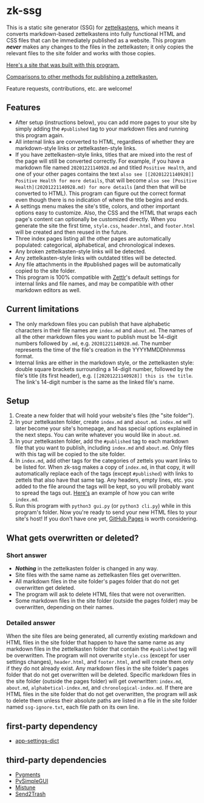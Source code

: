 # zk-ssg

This is a static site generator (SSG) for [zettelkastens](https://blog.viktomas.com/posts/slip-box/), which means it converts markdown-based zettelkastens into fully functional HTML and CSS files that can be immediately published as a website. This program **_never_** makes any changes to the files in the zettelkasten; it only copies the relevant files to the site folder and works with those copies.

[Here's a site that was built with this program.](https://wheelercj.github.io/notes/)

[Comparisons to other methods for publishing a zettelkasten.](https://wheelercj.github.io/notes/pages/20210510123255.html)

Feature requests, contributions, etc. are welcome!

## Features
* After setup (instructions below), you can add more pages to your site by simply adding the `#published` tag to your markdown files and running this program again.
* All internal links are converted to HTML, regardless of whether they are markdown-style links or zettelkasten-style links.
* If you have zettelkasten-style links, titles that are mixed into the rest of the page will still be converted correctly. For example, if you have a markdown file named `20201221140928.md` and titled `Positive Health`, and one of your other pages contains the text `also see [[20201221140928]] Positive Health for more details`, that will become `also see [Positive Health](20201221140928.md) for more details` (and then that will be converted to HTML). This program can figure out the correct format even though there is no indication of where the title begins and ends.
* A settings menu makes the site's title, colors, and other important options easy to customize. Also, the CSS and the HTML that wraps each page's content can optionally be customized directly. When you generate the site the first time, `style.css`, `header.html`, and `footer.html` will be created and then reused in the future.
* Three index pages listing all the other pages are automatically populated: categorical, alphabetical, and chronological indexes.
* Any broken zettelkasten-style links will be detected.
* Any zettelkasten-style links with outdated titles will be detected.
* Any file attachments in the #published pages will be automatically copied to the site folder.
* This program is 100% compatible with [Zettlr](https://www.zettlr.com/)'s default settings for internal links and file names, and may be compatible with other markdown editors as well.

## Current limitations
* The only markdown files you can publish that have alphabetic characters in their file names are `index.md` and `about.md`. The names of all the other markdown files you want to publish must be 14-digit numbers followed by `.md`, e.g. `20201221140928.md`. The number represents the time of the file's creation in the YYYYMMDDhhmmss format.
* Internal links are either in the markdown style, or the zettelkasten style: double square brackets surrounding a 14-digit number, followed by the file's title (its first header), e.g. `[[20201221140928]] this is the title`. The link's 14-digit number is the same as the linked file's name.

## Setup
1. Create a new folder that will hold your website's files (the "site folder").
2. In your zettelkasten folder, create `index.md` and `about.md`. `index.md` will later become your site's homepage, and has special options explained in the next steps. You can write whatever you would like in `about.md`.
3. In your zettelkasten folder, add the `#published` tag to each markdown file that you want to publish, including `index.md` and `about.md`. Only files with this tag will be copied to the site folder.
4. In `index.md`, add other tags for the categories of zettels you want links to be listed for. When zk-ssg makes a copy of `index.md`, in that copy, it will automatically replace each of the tags (except `#published`) with links to zettels that also have that same tag. Any headers, empty lines, etc. you added to the file around the tags will be kept, so you will probably want to spread the tags out. [Here's](https://gist.github.com/wheelercj/f5a974277f2d6096471a88a2c27562f0) an example of how you can write `index.md`.
5. Run this program with `python3 gui.py` (or `python3 cli.py`) while in this program's folder. Now you're ready to send your new HTML files to your site's host! If you don't have one yet, [GitHub Pages](https://pages.github.com/) is worth considering.

## What gets overwritten or deleted?
### Short answer
* **_Nothing_** in the zettelkasten folder is changed in any way.
* Site files with the same name as zettelkasten files get overwritten.
* All markdown files in the site folder's pages folder that do not get overwritten get deleted.
* The program will ask to delete HTML files that were not overwritten.
* Some markdown files in the site folder (outside the pages folder) may be overwritten, depending on their names.

### Detailed answer
When the site files are being generated, all currently existing markdown and HTML files in the site folder that happen to have the same name as any markdown files in the zettelkasten folder that contain the `#published` tag will be overwritten. The program will not overwrite `style.css` (except for user settings changes), `header.html`, and `footer.html`, and will create them only if they do not already exist. Any markdown files in the site folder's pages folder that do not get overwritten will be deleted. Specific markdown files in the site folder (outside the pages folder) will get overwritten: `index.md`, `about.md`, `alphabetical-index.md`, and `chronological-index.md`. If there are HTML files in the site folder that do not get overwritten, the program will ask to delete them unless their absolute paths are listed in a file in the site folder named `ssg-ignore.txt`, each file path on its own line.

## first-party dependency

* [app-settings-dict](https://github.com/wheelercj/app_settings)

## third-party dependencies

* [Pygments](https://pygments.org/)
* [PySimpleGUI](https://pysimplegui.readthedocs.io/en/latest/)
* [Mistune](https://github.com/lepture/mistune)
* [Send2Trash](https://pypi.org/project/Send2Trash/)
